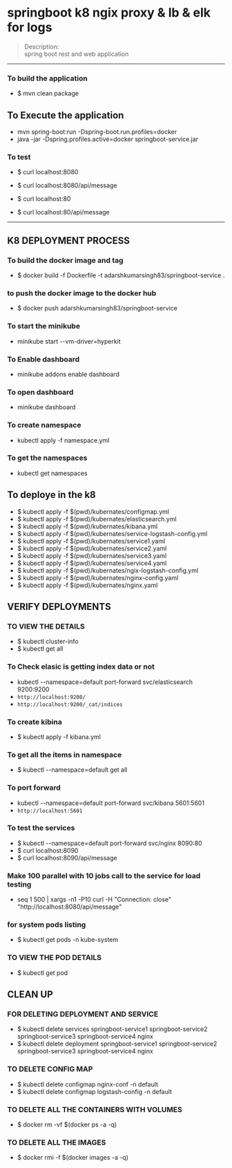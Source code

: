 # springboot k8 ngix proxy & lb & elk for logs 
> Description: \
> spring boot rest and web application 

----

### To build the application
* $ mvn clean package

## To Execute the application 
* mvn spring-boot:run -Dspring-boot.run.profiles=docker
* java -jar -Dspring.profiles.active=docker springboot-service.jar

### To test
* $ curl localhost:8080
* $ curl localhost:8080/api/message

* $ curl localhost:80
* $ curl localhost:80/api/message


---- 
## K8 DEPLOYMENT PROCESS 

### To build the docker image and tag
* $ docker build -f Dockerfile -t adarshkumarsingh83/springboot-service .

### to push the docker image to the docker hub 
* $ docker push adarshkumarsingh83/springboot-service


### To start the minikube 
* minikube start --vm-driver=hyperkit

### To Enable dashboard 
* minikube addons enable dashboard

### To open dashboard 
* minikube dashboard

### To create namespace 
*  kubectl apply -f namespace.yml 

### To get the namespaces 
* kubectl get namespaces


## To deploye in the k8 
* $  kubectl apply -f $(pwd)/kubernates/configmap.yml
* $  kubectl apply -f $(pwd)/kubernates/elasticsearch.yml
* $  kubectl apply -f $(pwd)/kubernates/kibana.yml
* $  kubectl apply -f $(pwd)/kubernates/service-logstash-config.yml
* $  kubectl apply -f $(pwd)/kubernates/service1.yaml
* $  kubectl apply -f $(pwd)/kubernates/service2.yaml
* $  kubectl apply -f $(pwd)/kubernates/service3.yaml
* $  kubectl apply -f $(pwd)/kubernates/service4.yaml
* $  kubectl apply -f $(pwd)/kubernates/ngix-logstash-config.yml
* $  kubectl apply -f $(pwd)/kubernates/nginx-config.yaml
* $  kubectl apply -f $(pwd)/kubernates/nginx.yaml


## VERIFY DEPLOYMENTS 
### TO VIEW THE DETAILS
* $ kubectl cluster-info
* $ kubectl get all


### To Check elasic is getting index data or not 
* kubectl --namespace=default port-forward svc/elasticsearch 9200:9200
* `http://localhost:9200/`
* `http://localhost:9200/_cat/indices`

### To create kibina 
* $ kubectl apply -f kibana.yml 

### To get all the items in namespace 
 * $ kubectl --namespace=default get all 

### To port forward 
* kubectl --namespace=default port-forward svc/kibana  5601:5601 
* `http://localhost:5601`



### To test the services 
* $  kubectl --namespace=default port-forward svc/nginx 8090:80
* $ curl localhost:8090
* $ curl localhost:8090/api/message

### Make 100 parallel with 10 jobs call to the service for load testing
* seq 1 500 | xargs -n1 -P10  curl -H "Connection: close" "http://localhost:8080/api/message"

### for system pods listing 
* $ kubectl get pods -n kube-system

### TO VIEW THE POD DETAILS
* $ kubectl get pod

## CLEAN UP 
### FOR DELETING DEPLOYMENT AND SERVICE
* $ kubectl delete services springboot-service1 springboot-service2 springboot-service3 springboot-service4 nginx
* $ kubectl delete deployment springboot-service1 springboot-service2 springboot-service3 springboot-service4 nginx

### TO DELETE CONFIG MAP
* $ kubectl delete configmap nginx-conf -n default
* $ kubectl delete configmap logstash-config -n default

### TO DELETE ALL THE CONTAINERS WITH VOLUMES
* $ docker rm -vf $(docker ps -a -q)

### TO DELETE ALL THE IMAGES
* $ docker rmi -f $(docker images -a -q)